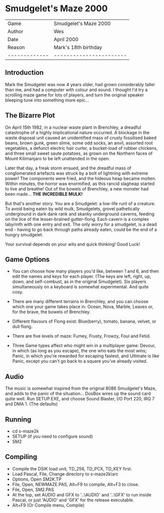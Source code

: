 # Smudgelet's Maze 2000

|             |                       |
|-------------|-----------------------|
| Game        | Smudgelet's Maze 2000 |
| Author      | Wes                   |
| Date        | April 2000            |
| Reason      | Mark's 18th birthday  |
|-------------|-----------------------|

## Introduction

Mark the Smudgelet was now 4 years older, had grown considerably taller 
than me, and had a computer with colour and sound. I thought I'd
try a scrolling maze game for lots of players, and turn the original
speaker bleeping tune into something more epic...

## The Bizarre Plot

On April 15th 1982, in a nuclear waste plant in Brenchley, a
dreadful catastrophe of a highly implicational nature occurred. A 
blockage in the waste disposal unit caused an unidentified mass 
of crusty fossilised baked beans, brown gunk, green slime, some
odd socks, an anvil, assorted root vegetables, a defunct electric 
hair curler, a bucket-load of rubber chickens, and three small
sweet saute potatoes, as grown on the Northern faces of Mount 
Kilimanjaro to be left unattended in the open.

Later that day, a freak storm ensued, and the dreadful mass 
of conglomerated artefacts was struck by a bolt of lightning with
extreme power! The components were fried, and the hideous heap became 
molten. Within minutes, the horror was enormified, as this rancid 
slagheap started to live and breathe! Out of the bowels of Brenchley, 
a new monster had been made... **THE INCREDIBLE MULK!**

But that's another story. You are a Smudgelet: a low-life runt of a 
creature. To avoid being eaten by wild mulk, Smudgelets, grovel 
pathetically underground in dark dank rank and skanky underground 
caverns, feeding on the lice of the lesser-brained gutter-flong. Each 
cavern is a complex labyrinth with one entry and exit. The only worry 
for a smudgelet, is a dead end - having to go back through paths 
already eaten, could be the end of a hungry smudgelet.

Your survival depends on your wits and quick thinking! Good Luck!

## Game Options

* You can choose how many players you'd like, between 1 and 6, and then edit
the names and keys for each player. (The keys are left, right, up, down, and 
self-combust, as in the original Smudgelet). Six players simultaneously on a
keyboard is somewhat experimental. And quite cosy.

* There are many different terrains in Brenchley, and you can choose which one
your game takes place in: Ocean, Nova, Marble, Leaves or, for the brave, the 
bowels of Brenchley.

* Different flavours of Flong exist: Blue(berry), tomato, banana, velvet, or 
dull flong. 

* There are five levels of maze: Fumey, Frusty, Frowzy, Foul and Fetid.

* Three Game types affect who might win in a multiplayer game: Devour, in which
(as long as you escape), the one who eats the most wins; Panic, in which 
you're rewarded for escaping fastest, and Ultimate is like Panic, except 
you can't go back to a square you've already visited. 

## Audio

The music is somewhat inspired from the original 8086 Smudgelet's Maze, and
adds to the panic of the situation... DosBox wires up the sound card quite 
well. Run SETUP.EXE, and choose Sound Blaster, I/O Port 220, IRQ 7 and DMA 1. 
(The defaults)

## Running

* cd s-maze2k
* SETUP (if you need to configure sound)
* SM2

## Compiling

* Compile the DSIK load unit, TD_256, TD_PCX, TD_KEY first.
* Load Pascal, File, Change directory to s-maze2k\src
* Options, Open SM2K.TP
* File, Open, NEWMAZE.PAS, Alt+F9 to compile, Alt+F3 to close.
* File, Open, SM2.PAS
* At the top, set AUDIO and GFX to '..\AUDIO\' and '..\GFX\' to run inside 
Pascal, or just 'AUDIO\' and 'GFX\' for the release executable.
* Alt+F9 (Or Compile menu, Compile)

